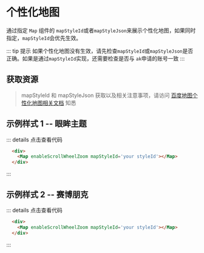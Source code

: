 # 个性化地图
通过指定 `Map` 组件的 `mapStyleId`或者`mapStyleJson`来展示个性化地图，如果同时指定，`mapStyleId`会优先生效。

::: tip 提示
如果个性化地图没有生效，请先检查`mapStyleId`或`mapStyleJson`是否正确。如果是通过`mapStyleId`实现，还需要检查是否与 `ak`申请的账号一致
:::

## 获取资源
> mapStyleId 和 mapStyleJson 获取以及相关注意事项，请访问 [百度地图个性化地图相关文档](https://lbsyun.baidu.com/index.php?title=jspopularGL/guide/custom#service-page-anchor3) 知悉


## 示例样式 1 -- 眼眸主题
<div>
  <Map enableScrollWheelZoom mapStyleId='980161f3645989feac25a0da15da4178'></Map>
</div>

::: details 点击查看代码
```html
  <div>
    <Map enableScrollWheelZoom mapStyleId='your styleId'></Map>
  </div>
```
:::

## 示例样式 2 -- 赛博朋克
<div>
  <Map enableScrollWheelZoom mapStyleId='0f3219e982947931ae2893345940df80'></Map>
</div>

::: details 点击查看代码
```html
  <div>
    <Map enableScrollWheelZoom mapStyleId='your styleId'></Map>
  </div>
```
:::
